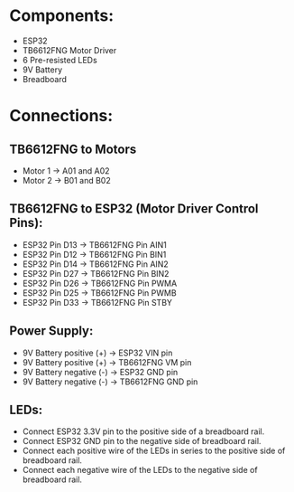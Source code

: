 # Components:
- ESP32
- TB6612FNG Motor Driver
- 6 Pre-resisted LEDs
- 9V Battery
- Breadboard

# Connections:

## TB6612FNG to Motors

- Motor 1 → A01 and A02
- Motor 2 → B01 and B02

## TB6612FNG to ESP32 (Motor Driver Control Pins):

- ESP32 Pin D13 → TB6612FNG Pin AIN1
- ESP32 Pin D12 → TB6612FNG Pin BIN1
- ESP32 Pin D14 → TB6612FNG Pin AIN2
- ESP32 Pin D27 → TB6612FNG Pin BIN2
- ESP32 Pin D26 → TB6612FNG Pin PWMA
- ESP32 Pin D25 → TB6612FNG Pin PWMB
- ESP32 Pin D33 → TB6612FNG Pin STBY

## Power Supply:

- 9V Battery positive (+) → ESP32 VIN pin
- 9V Battery positive (+) → TB6612FNG VM pin
- 9V Battery negative (-) → ESP32 GND pin
- 9V Battery negative (-) → TB6612FNG GND pin

## LEDs:

- Connect ESP32 3.3V pin to the positive side of a breadboard rail.
- Connect ESP32 GND pin to the negative side of breadboard rail.
- Connect each positive wire of the LEDs in series to the positive side of breadboard rail.
- Connect each negative wire of the LEDs to the negative side of breadboard rail.
